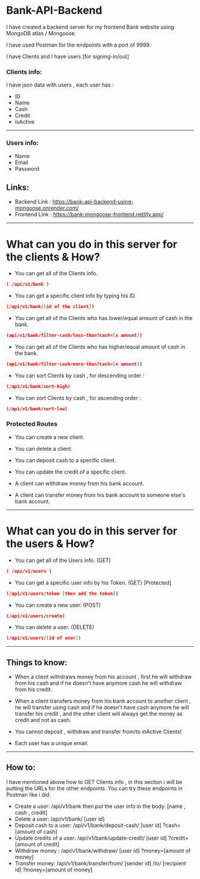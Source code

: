 # Bank-API-Backend

I have created a backend server for my frontend Bank website using MongoDB atlas / Mongoose.

I have used Postman for the endpoints with a port of 9999.

I have Clients and I have users [for signing-in/out]

### Clients info:

I have json data with users , each user has :

- ID
- Name
- Cash
- Credit
- isActive

---

### Users info:

- Name
- Email
- Password

## Links:

- Backend Link : https://bank-api-backend-using-mongoose.onrender.com/
- Frontend Link : https://bank-mongoose-frontend.netlify.app/

---

# What can you do in this server for the clients & How?

- You can get all of the Clients info.

```json
( /api/v1/bank )
```

- You can get a specific client info by typing his ID.

```json
(/api/v1/bank/[id of the client])
```

- You can get all of the Clients who has lower/equal amount of cash in the bank.

```json
(api/v1/bank/filter-cash/less-than?cash=[x amount])
```

- You can get all of the Clients who has higher/equal amount of cash in the bank.

```json
(api/v1/bank/filter-cash/more-than?cash=[x amount])
```

- You can sort Clients by cash , for descending order :

```json
(/api/v1/bank/sort-high)
```

- You can sort Clients by cash , for ascending order :

```json
(/api/v1/bank/sort-low)
```

### Protected Routes

- You can create a new client.
- You can delete a client.

- You can deposit cash to a specific client.
- You can update the credit of a specific client.

- A client can withdraw money from his bank account.
- A client can transfer money from his bank account to someone else's bank account.

---

# What can you do in this server for the users & How?

- You can get all of the Users info. (GET)

```json
( /api/v1/users )
```

- You can get a specific user info by his Token. (GET) [Protected]

```json
(/api/v1/users/token [then add the token])
```

- You can create a new user. (POST)

```json
(/api/v1/users/create)
```

- You can delete a user. (DELETE)

```json
(/api/v1/users/[id of user])
```

---

## Things to know:

- When a client withdraws money from his account , first he will withdraw from his cash and if he doesn't have anymore cash
  he will withdraw from his credit.

- When a client transfers money from his bank account to another client , he will transfer using cash and if he doesn't have cash anymore he will transfer his credit , and the other client will always get the money as credit and not as cash.

- You cannot deposit , withdraw and transfer from/to inActive Clients!

- Each user has a unique email.

---

## How to:

I have mentioned above how to GET Clients info , in this section i will be putting the URLs for the other endpoints.
You can try these endpoints in Postman like i did.

- Create a user: /api/v1/bank then put the user info in the body. [name , cash , credit]
- Delete a user: /api/v1/bank/ [user id]
- Deposit cash to a user: /api/v1/bank/deposit-cash/ [user id] ?cash=[amount of cash]
- Update credits of a user: /api/v1/bank/update-credit/ [user id] ?credit=[amount of credit]
- Withdraw money : /api/v1/bank/withdraw/ [user id] ?money=[amount of money]
- Transfer money: /api/v1/bank/transfer/from/ [sender id] /to/ [recipient id] ?money=[amount of money]
